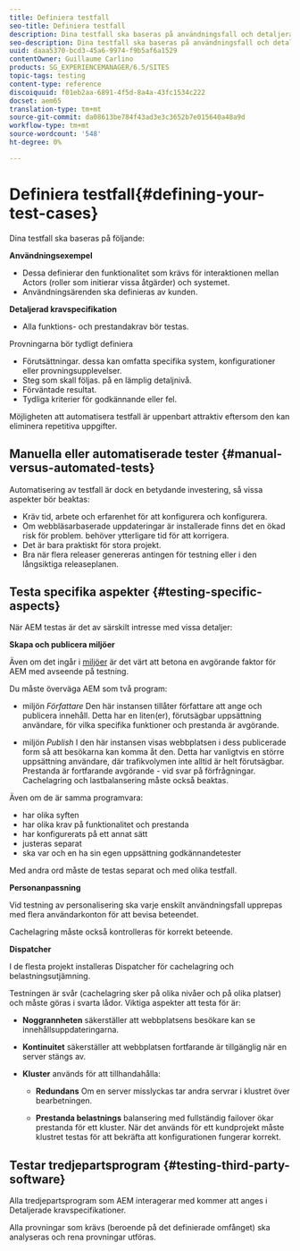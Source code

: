 ```yaml
---
title: Definiera testfall
seo-title: Definiera testfall
description: Dina testfall ska baseras på användningsfall och detaljerade kravspecifikationer
seo-description: Dina testfall ska baseras på användningsfall och detaljerade kravspecifikationer
uuid: daaa5370-bcd3-45a6-9974-f9b5af6a1529
contentOwner: Guillaume Carlino
products: SG_EXPERIENCEMANAGER/6.5/SITES
topic-tags: testing
content-type: reference
discoiquuid: f01eb2aa-6891-4f5d-8a4a-43fc1534c222
docset: aem65
translation-type: tm+mt
source-git-commit: da08613be784f43ad3e3c3652b7e015640a48a9d
workflow-type: tm+mt
source-wordcount: '548'
ht-degree: 0%

---
```



# Definiera testfall{#defining-your-test-cases}

Dina testfall ska baseras på följande:

**Användningsexempel**

* Dessa definierar den funktionalitet som krävs för interaktionen mellan Actors (roller som initierar vissa åtgärder) och systemet.
* Användningsärenden ska definieras av kunden.

**Detaljerad kravspecifikation**

* Alla funktions- och prestandakrav bör testas.

Provningarna bör tydligt definiera

* Förutsättningar. dessa kan omfatta specifika system, konfigurationer eller provningsupplevelser.
* Steg som skall följas. på en lämplig detaljnivå.
* Förväntade resultat.
* Tydliga kriterier för godkännande eller fel.

Möjligheten att automatisera testfall är uppenbart attraktiv eftersom den kan eliminera repetitiva uppgifter.

## Manuella eller automatiserade tester {#manual-versus-automated-tests}

Automatisering av testfall är dock en betydande investering, så vissa aspekter bör beaktas:

* Kräv tid, arbete och erfarenhet för att konfigurera och konfigurera.
* Om webbläsarbaserade uppdateringar är installerade finns det en ökad risk för problem. behöver ytterligare tid för att korrigera.
* Det är bara praktiskt för stora projekt.
* Bra när flera releaser genereras antingen för testning eller i den långsiktiga releaseplanen.

## Testa specifika aspekter {#testing-specific-aspects}

När AEM testas är det av särskilt intresse med vissa detaljer:

**Skapa och publicera miljöer**

Även om det ingår i [miljöer](/help/sites-developing/the-basics.md#environments) är det värt att betona en avgörande faktor för AEM med avseende på testning.

Du måste överväga AEM som två program:

* miljön *Författare*
Den här instansen tillåter författare att ange och publicera innehåll.
Detta har en liten(er), förutsägbar uppsättning användare, för vilka specifika funktioner och prestanda är avgörande.

* miljön *Publish*
I den här instansen visas webbplatsen i dess publicerade form så att besökarna kan komma åt den.
Detta har vanligtvis en större uppsättning användare, där trafikvolymen inte alltid är helt förutsägbar. Prestanda är fortfarande avgörande - vid svar på förfrågningar. Cachelagring och lastbalansering måste också beaktas.

Även om de är samma programvara:

* har olika syften
* har olika krav på funktionalitet och prestanda
* har konfigurerats på ett annat sätt
* justeras separat
* ska var och en ha sin egen uppsättning godkännandetester

Med andra ord måste de testas separat och med olika testfall.

**Personanpassning**

Vid testning av personalisering ska varje enskilt användningsfall upprepas med flera användarkonton för att bevisa beteendet.

Cachelagring måste också kontrolleras för korrekt beteende.

**Dispatcher**

I de flesta projekt installeras Dispatcher för cachelagring och belastningsutjämning.

Testningen är svår (cachelagring sker på olika nivåer och på olika platser) och måste göras i svarta lådor. Viktiga aspekter att testa för är:

* **Noggrannheten** 
säkerställer att webbplatsens besökare kan se innehållsuppdateringarna.

* **Kontinuitet** 
säkerställer att webbplatsen fortfarande är tillgänglig när en server stängs av.

* **Kluster**
används för att tillhandahålla:

   * **Redundans** 
    Om en server misslyckas tar andra servrar i klustret över bearbetningen.

   * **Prestanda belastnings**
    balansering med fullständig failover ökar prestanda för ett kluster.
    När det används för ett kundprojekt måste klustret testas för att bekräfta att konfigurationen fungerar korrekt.

## Testar tredjepartsprogram {#testing-third-party-software}

Alla tredjepartsprogram som AEM interagerar med kommer att anges i Detaljerade kravspecifikationer.

Alla provningar som krävs (beroende på det definierade omfånget) ska analyseras och rena provningar utföras.

